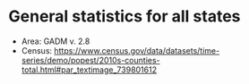 # General statistics for all states

- Area: GADM v. 2.8
- Census: https://www.census.gov/data/datasets/time-series/demo/popest/2010s-counties-total.html#par_textimage_739801612
